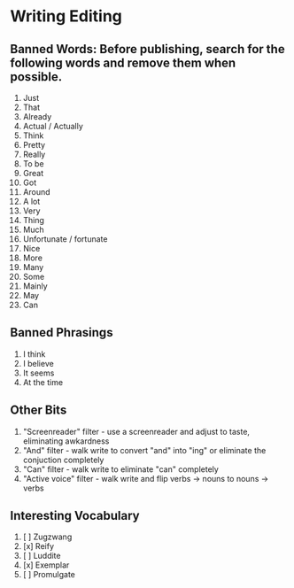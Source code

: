 # Writing Editing

## Banned Words: Before publishing, search for the following words and remove them when possible. 

1. Just
1. That
1. Already
1. Actual / Actually
1. Think
1. Pretty
1. Really
1. To be
1. Great
1. Got
1. Around
1. A lot
1. Very
1. Thing
1. Much
1. Unfortunate / fortunate
1. Nice
1. More
1. Many
1. Some
1. Mainly
1. May
1. Can

## Banned Phrasings

1. I think
1. I believe
1. It seems
1. At the time

## Other Bits

1. "Screenreader" filter - use a screenreader and adjust to taste, eliminating awkardness
1. "And" filter - walk write to convert "and" into "ing" or eliminate the conjuction completely
1. "Can" filter - walk write to eliminate "can" completely
1. "Active voice" filter - walk write and flip verbs -> nouns to nouns -> verbs

## Interesting Vocabulary 

1. [ ] Zugzwang
1. [x] Reify
1. [ ] Luddite
1. [x] Exemplar
1. [ ] Promulgate
